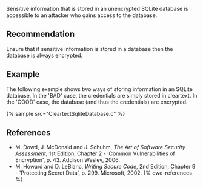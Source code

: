 Sensitive information that is stored in an unencrypted SQLite database is accessible to an attacker who gains access to the database.


## Recommendation
Ensure that if sensitive information is stored in a database then the database is always encrypted.


## Example
The following example shows two ways of storing information in an SQLite database. In the 'BAD' case, the credentials are simply stored in cleartext. In the 'GOOD' case, the database (and thus the credentials) are encrypted.

{% sample src="CleartextSqliteDatabase.c" %}

## References
* M. Dowd, J. McDonald and J. Schuhm, *The Art of Software Security Assessment*, 1st Edition, Chapter 2 - 'Common Vulnerabilities of Encryption', p. 43. Addison Wesley, 2006.
* M. Howard and D. LeBlanc, *Writing Secure Code*, 2nd Edition, Chapter 9 - 'Protecting Secret Data', p. 299. Microsoft, 2002.
{% cwe-references %}
